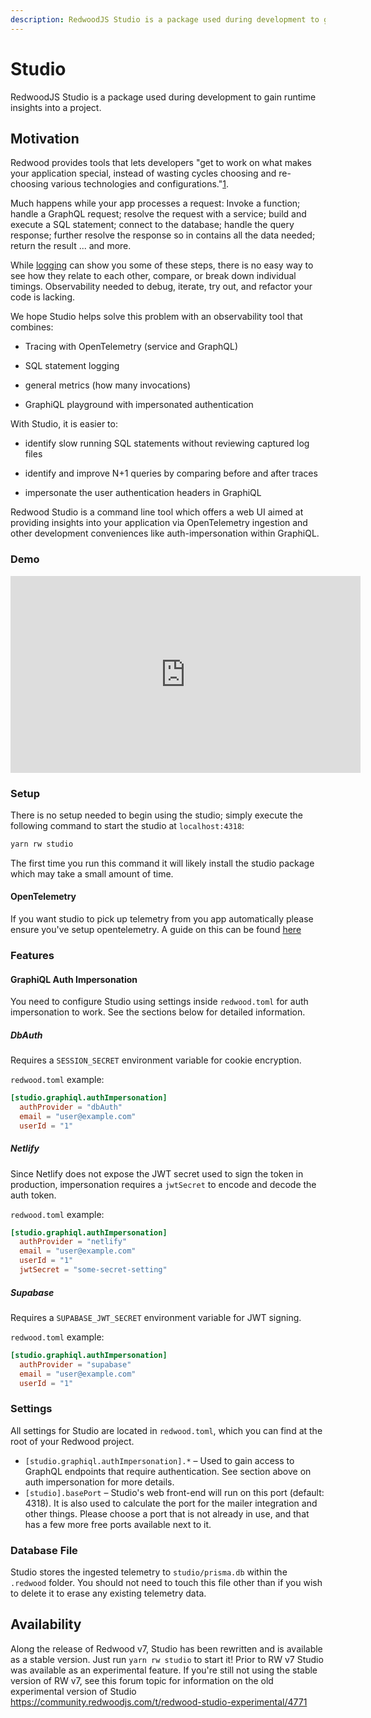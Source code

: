 ```yaml
---
description: RedwoodJS Studio is a package used during development to gain runtime insights into a project.
---
```


# Studio

RedwoodJS Studio is a package used during development to gain runtime insights into a project.

## Motivation

Redwood provides tools that lets developers "get to work on what makes your application special, instead of wasting cycles choosing and re-choosing various technologies and configurations."[1](https://github.com/redwoodjs/redwood/blob/main/README.md).

Much happens while your app processes a request: Invoke a function; handle a GraphQL request; resolve the request with a service; build and execute a SQL statement; connect to the database; handle the query response; further resolve the response so in contains all the data needed; return the result ... and more.

While [logging](https://redwoodjs.com/docs/logger) can show you some of these steps, there is no easy way to see how they relate to each other, compare, or break down individual timings. Observability needed to debug, iterate, try out, and refactor your code is lacking.

We hope Studio helps solve this problem with an observability tool that combines:

* Tracing with OpenTelemetry (service and GraphQL)

* SQL statement logging

* general metrics (how many invocations)

* GraphiQL playground with impersonated authentication

With Studio, it is easier to:

* identify slow running SQL statements without reviewing captured log files

* identify and improve N+1 queries by comparing before and after traces

* impersonate the user authentication headers in GraphiQL

Redwood Studio is a command line tool which offers a web UI aimed at providing insights into your application via OpenTelemetry ingestion and other development conveniences like auth-impersonation within GraphiQL.

### Demo
<div class="video-container">
  <iframe width="560" height="315" src="https://www.youtube.com/embed/zAViN-J-iFs?si=YywnOvMT1Fy3hKzd" title="YouTube video player" frameborder="0" allow="accelerometer; autoplay; clipboard-write; encrypted-media; gyroscope; picture-in-picture; web-share" allowfullscreen></iframe>
</div>

### Setup
There is no setup needed to begin using the studio; simply execute the following command to start the studio at `localhost:4318`:
```bash
yarn rw studio
```
The first time you run this command it will likely install the studio package which may take a small amount of time.

#### OpenTelemetry
If you want studio to pick up telemetry from you app automatically please ensure you've setup opentelemetry. A guide on this can be found [here](https://community.redwoodjs.com/t/opentelemetry-support-experimental/4772)

### Features

#### GraphiQL Auth Impersonation

You need to configure Studio using settings inside `redwood.toml` for auth
impersonation to work. See the sections below for detailed information.

##### DbAuth

Requires a `SESSION_SECRET` environment variable for cookie encryption.

`redwood.toml` example:

```toml
[studio.graphiql.authImpersonation]
  authProvider = "dbAuth"
  email = "user@example.com"
  userId = "1"
```

##### Netlify

Since Netlify does not expose the JWT secret used to sign the token in
production, impersonation requires a `jwtSecret` to encode and decode the auth
token.

`redwood.toml` example:

```toml
[studio.graphiql.authImpersonation]
  authProvider = "netlify"
  email = "user@example.com"
  userId = "1"
  jwtSecret = "some-secret-setting"
```

##### Supabase

Requires a `SUPABASE_JWT_SECRET` environment variable for JWT signing.

`redwood.toml` example:

```toml
[studio.graphiql.authImpersonation]
  authProvider = "supabase"
  email = "user@example.com"
  userId = "1"
```

### Settings

All settings for Studio are located in `redwood.toml`, which you can find at
the root of your Redwood project.

* `[studio.graphiql.authImpersonation].*` – Used to gain access to GraphQL
  endpoints that require authentication. See section above on auth
  impersonation for more details.
* `[studio].basePort` – Studio's web front-end will run on this port (default:
  4318). It is also used to calculate the port for the mailer integration and
  other things. Please choose a port that is not already in use, and that has a
  few more free ports available next to it.

### Database File 
Studio stores the ingested telemetry to `studio/prisma.db` within the
`.redwood` folder. You should not need to touch this file other than if you
wish to delete it to erase any existing telemetry data.

## Availability
Along the release of Redwood v7, Studio has been rewritten and is available as
a stable version. Just run `yarn rw studio` to start it! Prior to RW v7 Studio
was available as an experimental feature. If you're still not using the stable
version of RW v7, see this forum topic for information on the old experimental
version of Studio
https://community.redwoodjs.com/t/redwood-studio-experimental/4771
